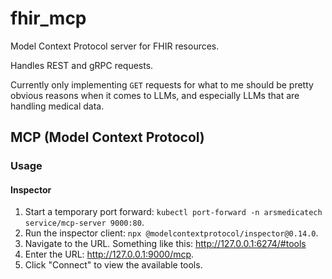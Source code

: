 # fhir_mcp 

Model Context Protocol server for FHIR resources.

Handles REST and gRPC requests.

Currently only implementing `GET` requests for what to me should be pretty obvious reasons when it comes to LLMs, and especially LLMs that are handling medical data.

## MCP (Model Context Protocol)

### Usage

#### Inspector

1. Start a temporary port forward: `kubectl port-forward -n arsmedicatech service/mcp-server 9000:80`.
2. Run the inspector client: `npx @modelcontextprotocol/inspector@0.14.0`.
3. Navigate to the URL. Something like this: http://127.0.0.1:6274/#tools
4. Enter the URL: http://127.0.0.1:9000/mcp.
5. Click "Connect" to view the available tools.
